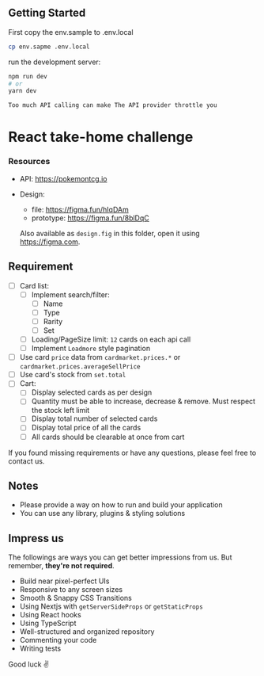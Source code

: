 ## Getting Started

First copy the env.sample to .env.local

```bash
cp env.sapme .env.local
```

run the development server:

```bash
npm run dev
# or
yarn dev
```

```Warning
Too much API calling can make The API provider throttle you
```

# React take-home challenge

### Resources

-   API: <https://pokemontcg.io>
-   Design:

    -   file: <https://figma.fun/hIqDAm>
    -   prototype: <https://figma.fun/8blDqC>

    Also available as `design.fig` in this folder, open it using <https://figma.com>.

## Requirement

-   [ ] Card list:
    -   [ ] Implement search/filter:
        -   [ ] Name
        -   [ ] Type
        -   [ ] Rarity
        -   [ ] Set
    -   [ ] Loading/PageSize limit: `12` cards on each api call
    -   [ ] Implement `Loadmore` style pagination
-   [ ] Use card `price` data from `cardmarket.prices.*` or `cardmarket.prices.averageSellPrice`
-   [ ] Use card's stock from `set.total`
-   [ ] Cart:
    -   [ ] Display selected cards as per design
    -   [ ] Quantity must be able to increase, decrease & remove. Must respect the stock left limit
    -   [ ] Display total number of selected cards
    -   [ ] Display total price of all the cards
    -   [ ] All cards should be clearable at once from cart

If you found missing requirements or have any questions, please feel free to contact us.

## Notes

-   Please provide a way on how to run and build your application
-   You can use any library, plugins & styling solutions

## Impress us

The followings are ways you can get better impressions from us. But remember, **they're not required**.

-   Build near pixel-perfect UIs
-   Responsive to any screen sizes
-   Smooth & Snappy CSS Transitions
-   Using Nextjs with `getServerSideProps` or `getStaticProps`
-   Using React hooks
-   Using TypeScript
-   Well-structured and organized repository
-   Commenting your code
-   Writing tests

Good luck ✌️
